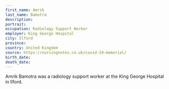 ```yaml
---
first_name: Amrik
last_name: Bamotra
description: 
portrait: 
occupation: Radiology Support Worker
employer: King George Hospital
city: Ilford
province: 
country: United Kingdom
source: https://nursingnotes.co.uk/covid-19-memorial/
birth_date: 
death_date: 
---
```


Amrik Bamotra was a radiology support worker at the King George Hospital in Ilford.